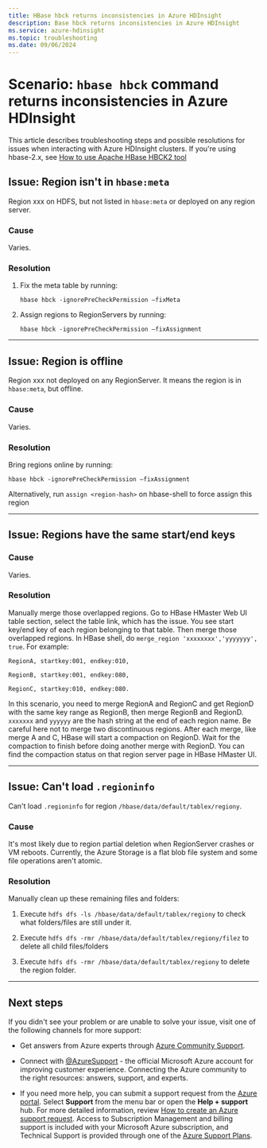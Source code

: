```yaml
---
title: HBase hbck returns inconsistencies in Azure HDInsight
description: Base hbck returns inconsistencies in Azure HDInsight
ms.service: azure-hdinsight
ms.topic: troubleshooting
ms.date: 09/06/2024
---
```


# Scenario: `hbase hbck` command returns inconsistencies in Azure HDInsight

This article describes troubleshooting steps and possible resolutions for issues when interacting with Azure HDInsight clusters. If you're using hbase-2.x, see [How to use Apache HBase HBCK2 tool](./how-to-use-hbck2-tool.md)

## Issue: Region isn't in `hbase:meta`

Region xxx on HDFS, but not listed in `hbase:meta` or deployed on any region server.

### Cause

Varies.

### Resolution

1. Fix the meta table by running:

    ```
    hbase hbck -ignorePreCheckPermission –fixMeta
    ```

1. Assign regions to RegionServers by running:

    ```
    hbase hbck -ignorePreCheckPermission –fixAssignment
    ```
---

## Issue: Region is offline

Region xxx not deployed on any RegionServer. It means the region is in `hbase:meta`, but offline.

### Cause

Varies.

### Resolution

Bring regions online by running:

```
hbase hbck -ignorePreCheckPermission –fixAssignment
```

Alternatively, run `assign <region-hash>` on hbase-shell to force assign this region

---

## Issue: Regions have the same start/end keys

### Cause

Varies.

### Resolution

Manually merge those overlapped regions. Go to HBase HMaster Web UI table section, select the table link, which has the issue. You see start key/end key of each region belonging to that table. Then merge those overlapped regions. In HBase shell, do `merge_region 'xxxxxxxx','yyyyyyy', true`. For example:

```
RegionA, startkey:001, endkey:010,

RegionB, startkey:001, endkey:080,

RegionC, startkey:010, endkey:080.
```

In this scenario, you need to merge RegionA and RegionC and get RegionD with the same key range as RegionB, then merge RegionB and RegionD. `xxxxxxx` and `yyyyyy` are the hash string at the end of each region name. Be careful here not to merge two discontinuous regions. After each merge, like merge A and C, HBase will start a compaction on RegionD. Wait for the compaction to finish before doing another merge with RegionD. You can find the compaction status on that region server page in HBase HMaster UI.

---

## Issue: Can't load `.regioninfo`

Can't load `.regioninfo` for region `/hbase/data/default/tablex/regiony`.

### Cause

It's most likely due to region partial deletion when RegionServer crashes or VM reboots. Currently, the Azure Storage is a flat blob file system and some file operations aren't atomic.

### Resolution

Manually clean up these remaining files and folders:

1. Execute `hdfs dfs -ls /hbase/data/default/tablex/regiony` to check what folders/files are still under it.

1. Execute `hdfs dfs -rmr /hbase/data/default/tablex/regiony/filez` to delete all child files/folders

1. Execute `hdfs dfs -rmr /hbase/data/default/tablex/regiony` to delete the region folder.

---

## Next steps

If you didn't see your problem or are unable to solve your issue, visit one of the following channels for more support:

* Get answers from Azure experts through [Azure Community Support](https://azure.microsoft.com/support/community/).

* Connect with [@AzureSupport](https://x.com/azuresupport) - the official Microsoft Azure account for improving customer experience. Connecting the Azure community to the right resources: answers, support, and experts.

* If you need more help, you can submit a support request from the [Azure portal](https://portal.azure.com/?#blade/Microsoft_Azure_Support/HelpAndSupportBlade/). Select **Support** from the menu bar or open the **Help + support** hub. For more detailed information, review [How to create an Azure support request](/azure/azure-portal/supportability/how-to-create-azure-support-request). Access to Subscription Management and billing support is included with your Microsoft Azure subscription, and Technical Support is provided through one of the [Azure Support Plans](https://azure.microsoft.com/support/plans/).
